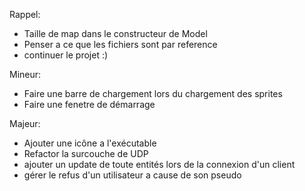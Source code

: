 Rappel:
- Taille de map dans le constructeur de Model
- Penser a ce que les fichiers sont par reference
- continuer le projet :)

Mineur:
- Faire une barre de chargement lors du chargement des sprites
- Faire une fenetre de démarrage

Majeur:
- Ajouter une icône a l'exécutable
- Refactor la surcouche de UDP
- ajouter un update de toute entités lors de la connexion d'un client
- gérer le refus d'un utilisateur a cause de son pseudo
